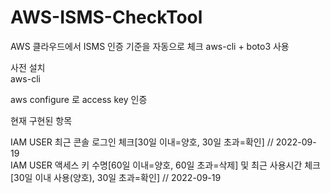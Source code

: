 # AWS-ISMS-CheckTool
AWS 클라우드에서 ISMS 인증 기준을 자동으로 체크
aws-cli + boto3 사용

사전 설치  
aws-cli  

aws configure 로 access key 인증  

현재 구현된 항목 

IAM USER 최근 콘솔 로그인 체크[30일 이내=양호, 30일 초과=확인] // 2022-09-19  
IAM USER 액세스 키 수명[60일 이내=양호, 60일 초과=삭제] 및 최근 사용시간 체크[30일 이내 사용(양호), 30일 초과=확인] // 2022-09-19  
